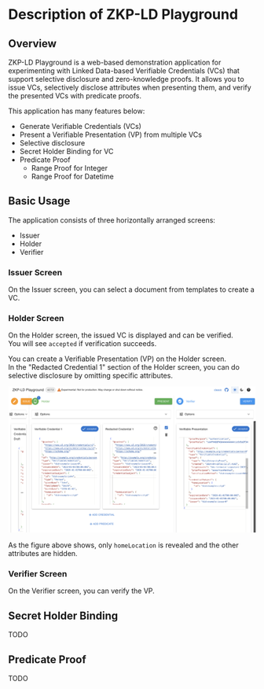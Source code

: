 # Description of ZKP-LD Playground

## Overview

ZKP-LD Playground is a web-based demonstration application for experimenting with Linked Data-based Verifiable Credentials (VCs) that support selective disclosure and zero-knowledge proofs.
It allows you to issue VCs, selectively disclose attributes when presenting them, and verify the presented VCs with predicate proofs.

This application has many features below:

- Generate Verifiable Credentials (VCs)
- Present a Verifiable Presentation (VP) from multiple VCs
- Selective disclosure
- Secret Holder Binding for VC
- Predicate Proof
  - Range Proof for Integer
  - Range Proof for Datetime

## Basic Usage

The application consists of three horizontally arranged screens:

- Issuer
- Holder
- Verifier

### Issuer Screen

On the Issuer screen, you can select a document from templates to create a VC.

### Holder Screen

On the Holder screen, the issued VC is displayed and can be verified.  
You will see `accepted` if verification succeeds.

You can create a Verifiable Presentation (VP) on the Holder screen.  
In the "Redacted Credential 1" section of the Holder screen, you can do selective disclosure by omitting specific attributes.

![Selective Disclosure for VP](/imgs/selective-disclosure.png)

As the figure above shows, only `homeLocation` is revealed and the other attributes are hidden.

### Verifier Screen

On the Verifier screen, you can verify the VP.

## Secret Holder Binding

TODO

## Predicate Proof

TODO
